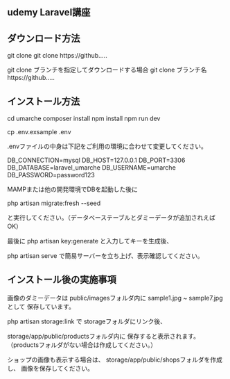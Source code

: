 ## udemy Laravel講座

## ダウンロード方法

git clone
git clone https://github.....

git clone ブランチを指定してダウンロードする場合
git clone ブランチ名 https://github.....


## インストール方法

cd umarche
composer install
npm install
npm run dev

cp .env.exsample .env

.envファイルの中身は下記をご利用の環境に合わせて変更してください。

DB_CONNECTION=mysql
DB_HOST=127.0.0.1
DB_PORT=3306
DB_DATABASE=laravel_umarche
DB_USERNAME=umarche
DB_PASSWORD=password123

MAMPまたは他の開発環境でDBを起動した後に

php artisan migrate:fresh --seed

と実行してください。（データベーステーブルとダミーデータが追加されえばOK）

最後に
php artisan key:generate
と入力してキーを生成後、

php artisan serve
で簡易サーバーを立ち上げ、表示確認してください。



## インストール後の実施事項

画像のダミーデータは
public/imagesフォルダ内に
sample1.jpg ~ sample7.jpg として
保存しています。

php artisan storage:link で
storageフォルダにリンク後、

storage/app/public/productsフォルダ内に
保存すると表示されます。
（productsフォルダがない場合は作成してください。）

ショップの画像も表示する場合は、
storage/app/public/shopsフォルダを作成し、
画像を保存してください。
